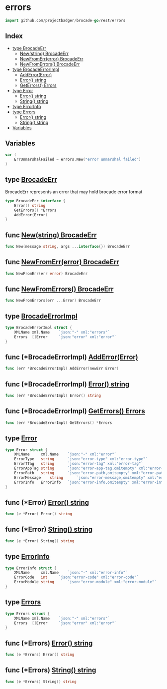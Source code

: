 
# errors

```go
import github.com/projectbadger/brocade-go/rest/errors
```

## Index

- [type BrocadeErr](#type-brocadeerr)
  - [New(string) BrocadeErr](#func-newstring-brocadeerr)
  - [NewFromErr(error) BrocadeErr](#func-newfromerrerror-brocadeerr)
  - [NewFromErrors() BrocadeErr](#func-newfromerrors-brocadeerr)
- [type BrocadeErrorImpl](#type-brocadeerrorimpl)
  - [AddError(Error)](#func-brocadeerrorimpl-adderrorerror)
  - [Error() string](#func-brocadeerrorimpl-error-string)
  - [GetErrors() Errors](#func-brocadeerrorimpl-geterrors-errors)
- [type Error](#type-error)
  - [Error() string](#func-error-error-string)
  - [String() string](#func-error-string-string)
- [type ErrorInfo](#type-errorinfo)
- [type Errors](#type-errors)
  - [Error() string](#func-errors-error-string)
  - [String() string](#func-errors-string-string)
- [Variables](#variables)

## Variables
```go
var (
	ErrUnmarshalFailed = errors.New("error unmarshal failed")
)

```


## type [BrocadeErr](<errors.go#L18>)

BrocadeErr represents an error that may hold brocade
error format
```go
type BrocadeErr interface {
	Error() string
	GetErrors() *Errors
	AddError(Error)
}
```

## func [New(string) BrocadeErr](<errors.go#L144>)

```go
func New(message string, args ...interface{}) BrocadeErr
```
## func [NewFromErr(error) BrocadeErr](<errors.go#L24>)

```go
func NewFromErr(err error) BrocadeErr
```
## func [NewFromErrors() BrocadeErr](<errors.go#L41>)

```go
func NewFromErrors(err ...Error) BrocadeErr
```

## type [BrocadeErrorImpl](<errors.go#L50>)
```go
type BrocadeErrorImpl struct {
	XMLName	xml.Name	`json:"-" xml:"errors"`
	Errors	[]Error		`json:"error" xml:"error"`
}
```

## func (*BrocadeErrorImpl) [AddError(Error)](<errors.go#L75>)

```go
func (err *BrocadeErrorImpl) AddError(newErr Error)
```
## func (*BrocadeErrorImpl) [Error() string](<errors.go#L55>)

```go
func (err *BrocadeErrorImpl) Error() string
```
## func (*BrocadeErrorImpl) [GetErrors() Errors](<errors.go#L66>)

```go
func (err *BrocadeErrorImpl) GetErrors() *Errors
```

## type [Error](<errors.go#L110>)
```go
type Error struct {
	XMLName		xml.Name	`json:"-" xml:"error"`
	ErrorType	string		`json:"error-type" xml:"error-type"`
	ErrorTTag	string		`json:"error-tag" xml:"error-tag"`
	ErrorAppTag	string		`json:"error-app-tag,omitempty" xml:"error-app-tag"`
	ErrorPath	string		`json:"error-path,omitempty" xml:"error-path"`
	ErrorMessage	string		`json:"error-message,omitempty" xml:"error-message"`
	ErrorInfo	ErrorInfo	`json:"error-info,omitempty" xml:"error-info"`
}
```

## func (*Error) [Error() string](<errors.go#L137>)

```go
func (e *Error) Error() string
```
## func (*Error) [String() string](<errors.go#L126>)

```go
func (e *Error) String() string
```

## type [ErrorInfo](<errors.go#L120>)
```go
type ErrorInfo struct {
	XMLName		xml.Name	`json:"-" xml:"error-info"`
	ErrorCode	int		`json:"error-code" xml:"error-code"`
	ErrorModule	string		`json:"error-module" xml:"error-module"`
}
```

## type [Errors](<errors.go#L87>)
```go
type Errors struct {
	XMLName	xml.Name	`json:"-" xml:"errors"`
	Errors	[]Error		`json:"error" xml:"error"`
}
```

## func (*Errors) [Error() string](<errors.go#L92>)

```go
func (e *Errors) Error() string
```
## func (*Errors) [String() string](<errors.go#L99>)

```go
func (e *Errors) String() string
```


